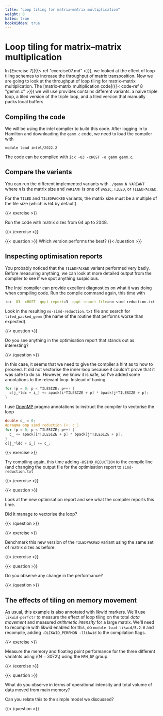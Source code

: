 ```yaml
---
title: "Loop tiling for matrix–matrix multiplication"
weight: 8
katex: true
bookHidden: true
---
```


# Loop tiling for matrix–matrix multiplication

In [Exercise 7]({{< ref "exercise07.md" >}}), we looked at the
effect of loop tiling schemes to increase the throughput of matrix
transposition. Now we are going to look at the throughput of loop
tiling for matrix–matrix multiplication. The [matrix-matrix
multiplication code]({{< code-ref 8 "gemm.c" >}}) we will use
provides contains different variants: a naive triple loop, a tiled
version of the triple loop, and a tiled version that manually
packs local buffers.

## Compiling the code

We will be using the intel compiler to build this code. After
logging in to Hamilton and downloading the `gemm.c` code, we need
to load the compiler with

```
module load intel/2022.2
```

The code can be compiled with `icx -O3 -xHOST -o gemm gemm.c`.

## Compare the variants

You can run the different implemented variants with `./gemm N VARIANT`
where `N` is the matrix size and `VARIANT` is one of `BASIC`, `TILED`,
or `TILEDPACKED`.

For the `TILED` and `TILEDPACKED` variants, the matrix size must be a
multiple of the tile size (which is 64 by default).

{{< exercise >}}

Run the code with matrix sizes from 64 up to 2048.

{{< /exercise >}}

{{< question >}}
Which version performs the best?
{{< /question >}}

## Inspecting optimisation reports

You probably noticed that the `TILEDPACKED` variant
performed very badly. Before measuring anything, we can look at more
detailed output from the compiler to see if we spot anything
suspicious.

The Intel compiler can provide excellent diagnostics on what it was
doing when compiling code. Run the compile command again, this time
with
```sh
icx -O3 -xHOST -qopt-report=3 -qopt-report-file=no-simd-reduction.txt -o gemm gemm.c
```
Look in the resulting `no-simd-reduction.txt` file and search for
`tiled_packed_gemm` (the name of the routine that performs worse
than expected).

{{< question >}}

Do you see anything in the optimisation report that stands out as
interesting?

{{< /question >}}


In this case, it seems that we need to give the compiler a hint as to
how to proceed. It did not vectorise the inner loop because it
couldn't prove that it was safe to do so. However, we know it is safe,
so I've added some annotations to the relevant loop. Instead of having

```c
for (p = 0; p < TILESIZE; p++) {
  c[j_*ldc + i_] += apack[i*TILESIZE + p] * bpack[j*TILESIZE + p];
}
```

I use [OpenMP](https://www.openmp.org) pragma annotations to instruct
the compiler to vectorise the loop

```c
double c_ = 0;
#pragma omp simd reduction (+: c_)
for (p = 0; p < TILESIZE; p++) {
  c_ += apack[i*TILESIZE + p] * bpack[j*TILESIZE + p];
}
c[j_*ldc + i_] += c_;
```

{{< exercise >}}

Try compiling again, this time adding `-DSIMD_REDUCTION` to the
compile line (and changing the output file for the optimisation report
to `simd-reduction.txt`

{{< /exercise >}}

{{< question >}}

Look at the new optimisation report and see what the compiler reports
this time.

Did it manage to vectorise the loop?

{{< /question >}}

{{< exercise >}}

Benchmark this new version of the `TILEDPACKED` variant using the same
set of matrix sizes as before.

{{< /exercise >}}

{{< question >}}

Do you observe any change in the performance?

{{< /question >}}

## The effects of tiling on memory movement

As usual, this example is also annotated with likwid markers. We'll
use `likwid-perfctr` to measure the effect of loop tiling on the total
_data movement_ and measured _arithmetic intensity_ for a large
matrix. We'll need to recompile with likwid enabled for this, so
`module load likwid/5.2.0` and recompile, adding `-DLIKWID_PERFMON
-llikwid` to the compilation flags.

{{< exercise >}}

Measure the memory and floating point performance for the three
different variatnts using \\(N = 3072\\) using the `MEM_DP` group.

{{< /exercise >}}

{{< question >}}

What do you observe in terms of operational intensity and total
volume of data moved from main memory?

Can you relate this to the simple model we discussed?

{{< /question >}}
